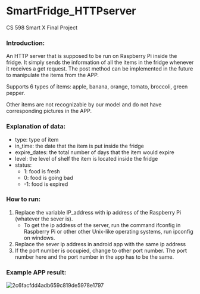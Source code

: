 # SmartFridge_HTTPserver
CS 598 Smart X Final Project

### Introduction:
An HTTP server that is supposed to be run on Raspberry Pi inside the fridge. It simply sends the information of all the items in the fridge whenever it receives a get request. The post method can be implemented in the future to manipulate the items from the APP.

Supports 6 types of items: apple, banana, orange, tomato, broccoli, green pepper.

Other items are not recognizable by our model and do not have corresponding pictures in the APP.
### Explanation of data:
- type: type of item
- in_time: the date that the item is put inside the fridge
- expire_dates: the total number of days that the item would expire
- level: the level of shelf the item is located inside the fridge
- status: 
    + 1: food is fresh
    + 0: food is going bad
    + -1: food is expired
    

### How to run:

1. Replace the variable IP_address with ip address of the Raspberry Pi (whatever the sever is). 
    - To get the ip address of the server, run the command ifconfig in Raspberry Pi or other other Unix-like operating systems, run ipconfig on windows. 
2. Replace the sever ip address in android app with the same ip address
3. If the port number is occupied, change to other port number. The port number here and the port number in the app has to be the same. 

### Example APP result:
![2c6facfdd4adb659c819de5978e1797](https://user-images.githubusercontent.com/109195884/207746378-dd05480e-1a26-4123-883f-30c6025ac50f.jpg)
